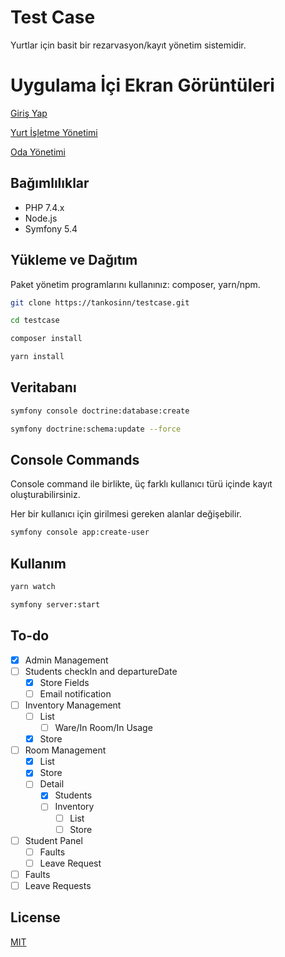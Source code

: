 # Test Case

Yurtlar için basit bir rezarvasyon/kayıt yönetim sistemidir.

# Uygulama İçi Ekran Görüntüleri
[Giriş Yap](https://i.imgur.com/YIuq4Nf.png)

[Yurt İşletme Yönetimi](https://i.imgur.com/Vv8lorJ.png)

[Oda Yönetimi](https://i.imgur.com/HSwpHSo.png)

## Bağımlılıklar
- PHP 7.4.x
- Node.js
- Symfony 5.4

## Yükleme ve Dağıtım
Paket yönetim programlarını kullanınız: composer, yarn/npm.

```bash
git clone https://tankosinn/testcase.git

cd testcase

composer install

yarn install
```

## Veritabanı

```bash
symfony console doctrine:database:create

symfony doctrine:schema:update --force
```

## Console Commands
Console command ile birlikte, üç farklı kullanıcı türü içinde kayıt oluşturabilirsiniz.

Her bir kullanıcı için girilmesi gereken alanlar değişebilir.

```bash
symfony console app:create-user

```

## Kullanım
```bash
yarn watch

symfony server:start
```

## To-do
- [x] Admin Management
- [ ]  Students checkIn and departureDate
    - [x]  Store Fields
    - [ ]  Email notification
- [ ]  Inventory Management
    - [ ]  List
        - [ ]  Ware/In Room/In Usage
    - [x]  Store
- [ ]  Room Management
    - [x]  List
    - [x]  Store
    - [ ]  Detail
        - [x]  Students
        - [ ]  Inventory
            - [ ]  List
            - [ ]  Store
- [ ]  Student Panel
    - [ ]  Faults
    - [ ]  Leave Request
- [ ]  Faults
- [ ]  Leave Requests

## License

[MIT](https://choosealicense.com/licenses/mit/)
